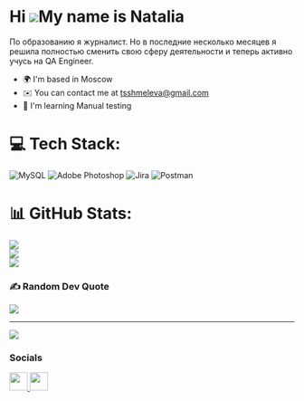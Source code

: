 Hi ![](https://user-images.githubusercontent.com/18350557/176309783-0785949b-9127-417c-8b55-ab5a4333674e.gif)My name is Natalia
===============================================================================================================================

По образованию я журналист. Но в последние несколько месяцев я решила полностью сменить свою сферу деятельности и теперь активно учусь на QA Engineer.

* 🌍  I'm based in Moscow
* ✉️  You can contact me at [tsshmeleva@gmail.com](mailto:tsshmeleva@gmail.com)
* 🧠  I'm learning Manual testing

# 💻 Tech Stack:
![MySQL](https://img.shields.io/badge/mysql-%2300000f.svg?style=plastic&logo=mysql&logoColor=white) ![Adobe Photoshop](https://img.shields.io/badge/adobe%20photoshop-%2331A8FF.svg?style=plastic&logo=adobe%20photoshop&logoColor=white) ![Jira](https://img.shields.io/badge/jira-%230A0FFF.svg?style=plastic&logo=jira&logoColor=white) ![Postman](https://img.shields.io/badge/Postman-FF6C37?style=plastic&logo=postman&logoColor=white)
# 📊 GitHub Stats:
![](https://github-readme-stats.vercel.app/api?username=NatalyaUu&theme=dark&hide_border=false&include_all_commits=false&count_private=false)<br/>
![](https://github-readme-streak-stats.herokuapp.com/?user=NatalyaUu&theme=dark&hide_border=false)<br/>
![](https://github-readme-stats.vercel.app/api/top-langs/?username=NatalyaUu&theme=dark&hide_border=false&include_all_commits=false&count_private=false&layout=compact)

### ✍️ Random Dev Quote
![](https://quotes-github-readme.vercel.app/api?type=horizontal&theme=radical)

---
[![](https://visitcount.itsvg.in/api?id=NatalyaUu&icon=0&color=0)](https://visitcount.itsvg.in)

<!-- Proudly created with GPRM ( https://gprm.itsvg.in ) -->

### Socials

<p align="left"> <a href="https://www.github.com/NatalyaUu" target="_blank" rel="noreferrer"> <picture> <source media="(prefers-color-scheme: dark)" srcset="https://raw.githubusercontent.com/danielcranney/readme-generator/main/public/icons/socials/github-dark.svg" /> <source media="(prefers-color-scheme: light)" srcset="https://raw.githubusercontent.com/danielcranney/readme-generator/main/public/icons/socials/github.svg" /> <img src="https://raw.githubusercontent.com/danielcranney/readme-generator/main/public/icons/socials/github.svg" width="32" height="32" /> </picture> </a> <a href="https://www.linkedin.com/in/natalia-usova-b56a9229b/" target="_blank" rel="noreferrer"> <picture> <source media="(prefers-color-scheme: dark)" srcset="https://raw.githubusercontent.com/danielcranney/readme-generator/main/public/icons/socials/linkedin-dark.svg" /> <source media="(prefers-color-scheme: light)" srcset="https://raw.githubusercontent.com/danielcranney/readme-generator/main/public/icons/socials/linkedin.svg" /> <img src="https://raw.githubusercontent.com/danielcranney/readme-generator/main/public/icons/socials/linkedin.svg" width="32" height="32" /> </picture> </a></p>

<!-- Proudly created with GPRM ( https://gprm.itsvg.in ) -->
<!---
NatalyaUu/NatalyaUu is a ✨ special ✨ repository because its `README.md` (this file) appears on your GitHub profile.
You can click the Preview link to take a look at your changes.
--->
